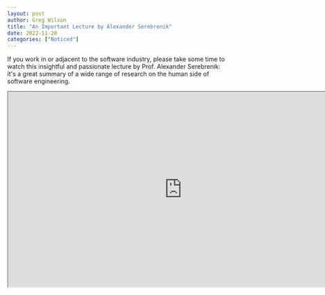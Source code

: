 ```yaml
---
layout: post
author: Greg Wilson
title: "An Important Lecture by Alexander Serebrenik"
date: 2022-11-20
categories: ["Noticed"]
---
```


If you work in or adjacent to the software industry,
please take some time to watch this insightful and passionate lecture
by Prof. Alexander Serebrenik:
it's a great summary of a wide range of research on the human side of software engineering.

<iframe width="800" height="450" src="https://youtube.com/embed/69CRnH3lbDE"></iframe>
